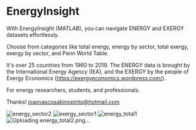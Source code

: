 # EnergyInsight

With EnergyInsight (MATLAB), you can navigate ENERGY and EXERGY datasets effortlessly. 

Choose from categories like total energy, energy by sector, total exergy, exergy by sector, and Penn World Table.

It's over 25 countries from 1960 to 2019. The ENERGY data is brought by the International Energy Agency (IEA), and the EXERGY by the people of Exergy Economics (https://exergyeconomics.wordpress.com/).

For energy researchers, students, and professionals.

Thanks!
joaovascosabinopinto@hotmail.com

![energy_sector2](https://github.com/vasco99/EnergyInsight/assets/43729815/4d1fb88d-1adf-437a-b4b3-7633ef6841a2)
![exergy_sector1](https://github.com/vasco99/EnergyInsight/assets/43729815/92268db7-616d-4020-9fac-51e82fb05b3e)
![energy_total1](https://github.com/vasco99/EnergyInsight/assets/43729815/6e042346-ca3d-40ce-a7a7-41abe85ea93a)
![Uploading energy_total2.png…]()



